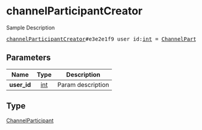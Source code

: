 # channelParticipantCreator

Sample Description

<pre>
<a href="../constructor/channelParticipantCreator.md">channelParticipantCreator</a>#e3e2e1f9 user_id:<a href="../type/int.md">int</a> = <a href="../type/ChannelParticipant.md">ChannelParticipant</a>;
</pre>

## Parameters

| Name | Type | Description |
|------|:----:|-------------|
| **user_id** | [int](../type/int.md) | Param description |

## Type

[ChannelParticipant](../type/ChannelParticipant.md)
